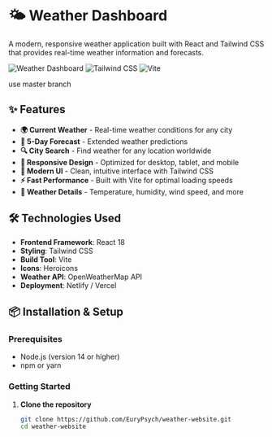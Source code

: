 # 🌤️ Weather Dashboard

A modern, responsive weather application built with React and Tailwind CSS that provides real-time weather information and forecasts.

![Weather Dashboard](https://img.shields.io/badge/React-18.2.0-blue) ![Tailwind CSS](https://img.shields.io/badge/Tailwind-CSS-38B2AC) ![Vite](https://img.shields.io/badge/Build-Vite-646CFF)

use master branch

## ✨ Features

- **🌍 Current Weather** - Real-time weather conditions for any city
- **📅 5-Day Forecast** - Extended weather predictions
- **🔍 City Search** - Find weather for any location worldwide
- **📱 Responsive Design** - Optimized for desktop, tablet, and mobile
- **🎨 Modern UI** - Clean, intuitive interface with Tailwind CSS
- **⚡ Fast Performance** - Built with Vite for optimal loading speeds
- **🌙 Weather Details** - Temperature, humidity, wind speed, and more


## 🛠️ Technologies Used

- **Frontend Framework**: React 18
- **Styling**: Tailwind CSS
- **Build Tool**: Vite
- **Icons**: Heroicons
- **Weather API**: OpenWeatherMap API
- **Deployment**: Netlify / Vercel

## 📦 Installation & Setup

### Prerequisites
- Node.js (version 14 or higher)
- npm or yarn

### Getting Started

1. **Clone the repository**
   ```bash
   git clone https://github.com/EuryPsych/weather-website.git
   cd weather-website

